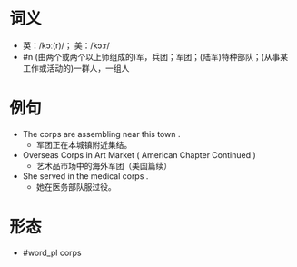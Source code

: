 # 词义
- 英：/kɔː(r)/； 美：/kɔːr/
- #n (由两个或两个以上师组成的)军，兵团；军团；(陆军)特种部队；(从事某工作或活动的)一群人，一组人
# 例句
- The corps are assembling near this town .
	- 军团正在本城镇附近集结。
- Overseas Corps in Art Market ( American Chapter Continued )
	- 艺术品市场中的海外军团（美国篇续）
- She served in the medical corps .
	- 她在医务部队服过役。
# 形态
- #word_pl corps
